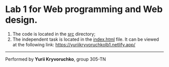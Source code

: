 # Lab 1 for Web programming and Web design.

1. The code is located in the [src](./src/) directory;
2. The independent task is located in the [index.html](./src/index.html) file. It can be viewed at the following link: https://yuriikryvoruchkolb1.netlify.app/

---

Performed by **Yurii Kryvoruchko**, group 305-TN